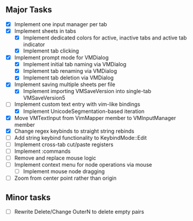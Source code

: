 ## Major Tasks
- [x] Implement one input manager per tab
- [x] Implement sheets in tabs
    - [x] Implement dedicated colors for active, inactive tabs and active tab indicator
    - [x] Implement tab clicking
- [x] Implement prompt mode for VMDialog
    - [x] Implement initial tab naming via VMDialog
    - [x] Implement tab renaming via VMDialog
    - [x] Implement tab deletion via VMDialog
- [x] Implement saving multiple sheets per file
    - [x] Implement importing VMSaveVersion into single-tab VMSaveVersion5
- [ ] Implement custom text entry with vim-like bindings
    - [x] Implement UnicodeSegmentation-based iteration
- [x] Move VMTextInput from VimMapper member to VMInputManager member
- [x] Change regex keybinds to straight string rebinds
- [ ] Add string keybind functionality to KeybindMode::Edit
- [ ] Implement cross-tab cut/paste registers 
- [ ] Implement :commands
- [ ] Remove and replace mouse logic
- [ ] Implement context menu for node operations via mouse
    - [ ] Implement mouse node dragging
- [ ] Zoom from center point rather than origin

## Minor tasks
- [ ] Rewrite Delete/Change OuterN to delete empty pairs